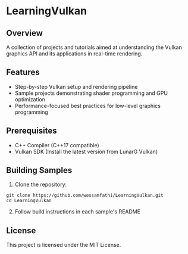 # LearningVulkan

## Overview

A collection of projects and tutorials aimed at understanding the Vulkan graphics API and its applications in real-time rendering.

## Features

- Step-by-step Vulkan setup and rendering pipeline
- Sample projects demonstrating shader programming and GPU optimization
- Performance-focused best practices for low-level graphics programming

## Prerequisites

- C++ Compiler (C++17 compatible)
- Vulkan SDK (Install the latest version from LunarG Vulkan)

## Building Samples

1. Clone the repository:
```
git clone https://github.com/wessamfathi/LearningVulkan.git
cd LearningVulkan
```
2. Follow build instructions in each sample's README

## License

This project is licensed under the MIT License.
